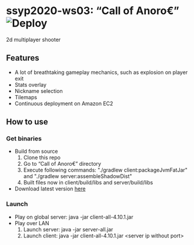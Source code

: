 # ssyp2020-ws03: “Call of Anoro€”  ![Deploy](https://github.com/Evgenius2020/ssyp2020-ws03/workflows/Deploy/badge.svg?branch=master)     
2d multiplayer shooter

## Features
* A lot of breathtaking gameplay mechanics, such as explosion on player exit
* Stats overlay
* Nickname selection
* Tilemaps
* Continuous deployment on Amazon EC2

## How to use
### Get binaries
* Build from source
  1. Clone this repo
  1. Go to “Call of Anoro€” directory
  1. Execute following commands: "./gradlew client:packageJvmFatJar" and "./gradlew server:assembleShadowDist"
  1. Built files now in client/build/libs and server/build/libs
* Download latest version [here](https://github.com/Evgenius2020/ssyp2020-ws03/releases)
### Launch
* Play on global server: java -jar client-all-4.10.1.jar
* Play over LAN
  1. Launch server: java -jar server-all.jar
  2. Launch client: java -jar client-all-4.10.1.jar \<server ip without port\>
 
